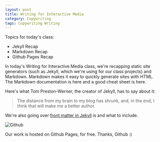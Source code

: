```yaml
---
layout: post
title: Writing for Interactive Media
category: Copywriting
tags: Copywriting Writing
---
```

Topics for today's class:
* Jekyll Recap
* Markdown Recap
* Github Pages Recap

In today's Writing for Interactive Media class, we're recapping static site generators (such as Jekyll, which we're using for our class projects) and Markdown. Markdown makes it easy to quickly generate sites with HTML. The Markdown documentation is here and a good cheat sheet is here.

Here's what Tom Preston-Werner, the creator of Jekyll, has to say about it: 
> The distance from my brain to my blog has shrunk, and, in the end, I think that will make me a better author.

We're also going over [front matter in Jekyll](http://jekyllrb.com/docs/frontmatter/) is and what to include. 

![Github](http://upload.wikimedia.org/wikipedia/commons/thumb/b/b3/GitHub.svg/320px-GitHub.svg.png)

Our work is hosted on Github Pages, for free. Thanks, Github :)

